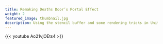 ```yaml
---
title: Remaking Deaths Door’s Portal Effect
weight: 2
featured_image: thumbnail.jpg
description: Using the stencil buffer and some rendering tricks in Unity to remake this portal effect from Death’s Door.
---
```


{{< youtube Ao21vjOEts4 >}}